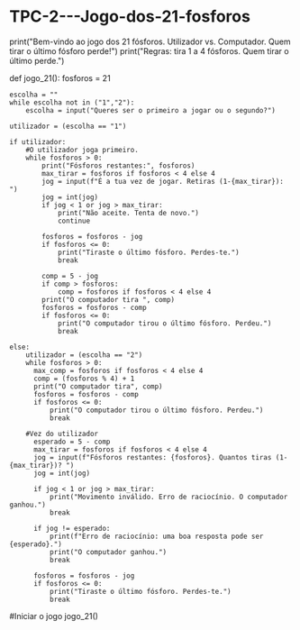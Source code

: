 # TPC-2---Jogo-dos-21-fosforos
print("Bem-vindo ao jogo dos 21 fósforos. Utilizador vs. Computador. Quem tirar o último fósforo perde!")
print("Regras: tira 1 a 4 fósforos. Quem tirar o último perde.")

def jogo_21():
    fosforos = 21

    escolha = ""
    while escolha not in ("1","2"):
        escolha = input("Queres ser o primeiro a jogar ou o segundo?")

    utilizador = (escolha == "1")

    if utilizador:
        #O utilizador joga primeiro.
        while fosforos > 0:
            print("Fósforos restantes:", fosforos)
            max_tirar = fosforos if fosforos < 4 else 4
            jog = input(f"É a tua vez de jogar. Retiras (1-{max_tirar}): ")
            jog = int(jog)
            if jog < 1 or jog > max_tirar:
                print("Não aceite. Tenta de novo.")
                continue

            fosforos = fosforos - jog
            if fosforos <= 0:
                print("Tiraste o último fósforo. Perdes-te.")
                break

            comp = 5 - jog
            if comp > fosforos:
                comp = fosforos if fosforos < 4 else 4
            print("O computador tira ", comp)
            fosforos = fosforos - comp
            if fosforos <= 0:
                print("O computador tirou o último fósforo. Perdeu.")
                break

    else:
        utilizador = (escolha == "2")
        while fosforos > 0:
          max_comp = fosforos if fosforos < 4 else 4
          comp = (fosforos % 4) + 1
          print("O computador tira", comp)
          fosforos = fosforos - comp
          if fosforos <= 0:
              print("O computador tirou o último fósforo. Perdeu.")
              break

        #Vez do utilizador
          esperado = 5 - comp
          max_tirar = fosforos if fosforos < 4 else 4
          jog = input(f"Fósforos restantes: {fosforos}. Quantos tiras (1-{max_tirar})? ")
          jog = int(jog)

          if jog < 1 or jog > max_tirar:
              print("Movimento inválido. Erro de raciocínio. O computador ganhou.")
              break

          if jog != esperado:
              print(f"Erro de raciocínio: uma boa resposta pode ser {esperado}.")
              print("O computador ganhou.")
              break

          fosforos = fosforos - jog
          if fosforos <= 0:
              print("Tiraste o último fósforo. Perdes-te.")
              break

#Iniciar o jogo
jogo_21()
